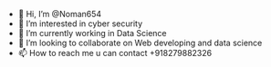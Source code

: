 - 👋 Hi, I’m @Noman654
- 👀 I’m interested in cyber security
- 🌱 I’m currently working in Data Science
- 💞️ I’m looking to collaborate on Web developing and data science 
- 📫 How to reach me u can contact +918279882326

<!---
Noman654/Noman654 is a ✨ special ✨ repository because its `README.md` (this file) appears on your GitHub profile.
You can click the Preview link to take a look at your changes.
--->
